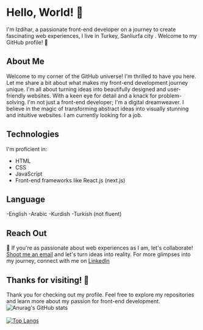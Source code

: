 
# Hello, World! 👋

I'm Izdihar, a passionate front-end developer on a journey to create fascinating web experiences, I live in Turkey, Sanliurfa city . Welcome to my GitHub profile! 🚀


## About Me
Welcome to my corner of the GitHub universe! I'm thrilled to have you here. Let me share a bit about what makes my front-end development journey unique.
I'm all about turning ideas into beautifully designed and user-friendly websites. With a keen eye for detail and a knack for problem-solving.
I'm not just a front-end developer; I'm a digital dreamweaver. I believe in the magic of transforming abstract ideas into visually stunning and intuitive websites. 
I am currently looking for a job.


## Technologies
I'm proficient in:
- HTML
- CSS
- JavaScript
- Front-end frameworks like React.js (next.js)

  
## Language
-English
-Arabic
-Kurdish
-Turkish (not fluent)

## Reach Out
💌 If you're as passionate about web experiences as I am, let's collaborate! [Shoot me an email](mailto:ezdiharomerrrr@gmail.com) and let's turn ideas into reality.
For more glimpses into my journey, connect with me on [LinkedIn](https://www.linkedin.com/in/izdihar-omar/)


## Thanks for visiting! 🎉
Thank you for checking out my profile. Feel free to explore my repositories and learn more about my passion for front-end development.
<br/>
![Anurag's GitHub stats](https://github-readme-stats.vercel.app/api?username=Izdiharomer&show_icons=true)
<br/>
<br/>
[![Top Langs](https://github-readme-stats.vercel.app/api/top-langs/?username=Izdiharomer)](https://github.com/anuraghazra/github-readme-stats)


